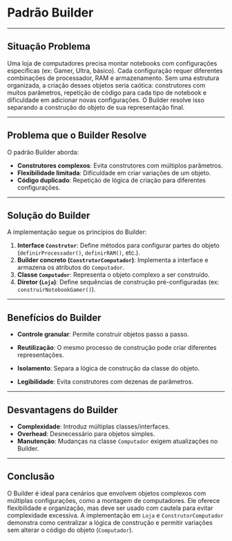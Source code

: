 # Padrão Builder

---

## Situação Problema
Uma loja de computadores precisa montar notebooks com configurações específicas (ex: Gamer, Ultra, básico). Cada configuração requer diferentes combinações de processador, RAM e armazenamento. Sem uma estrutura organizada, a criação desses objetos seria caótica: construtores com muitos parâmetros, repetição de código para cada tipo de notebook e dificuldade em adicionar novas configurações. O Builder resolve isso separando a construção do objeto de sua representação final.

---

## Problema que o Builder Resolve
O padrão Builder aborda:  
- **Construtores complexos**: Evita construtores com múltiplos parâmetros.  
- **Flexibilidade limitada**: Dificuldade em criar variações de um objeto.  
- **Código duplicado**: Repetição de lógica de criação para diferentes configurações.  

---

## Solução do Builder
A implementação segue os princípios do Builder:  
1. **Interface `Construtor`**: Define métodos para configurar partes do objeto (`definirProcessador()`, `definirRAM()`, etc.).  
2. **Builder concreto (`ConstrutorComputador`)**: Implementa a interface e armazena os atributos do `Computador`.  
3. **Classe `Computador`**: Representa o objeto complexo a ser construído.  
4. **Diretor (`Loja`)**: Define sequências de construção pré-configuradas (ex: `construirNotebookGamer()`).  

---

## Benefícios do Builder 
- **Controle granular**: Permite construir objetos passo a passo.  
- **Reutilização**: O mesmo processo de construção pode criar diferentes representações.  

- **Isolamento**: Separa a lógica de construção da classe do objeto.  
- **Legibilidade**: Evita construtores com dezenas de parâmetros.  

---

## Desvantagens do Builder
- **Complexidade**: Introduz múltiplas classes/interfaces.  
- **Overhead**: Desnecessário para objetos simples.  
- **Manutenção**: Mudanças na classe `Computador` exigem atualizações no Builder.  

---

## Conclusão
O Builder é ideal para cenários que envolvem objetos complexos com múltiplas configurações, como a montagem de computadores. Ele oferece flexibilidade e organização, mas deve ser usado com cautela para evitar complexidade excessiva. A implementação em `Loja` e `ConstrutorComputador` demonstra como centralizar a lógica de construção e permitir variações sem alterar o código do objeto (`Computador`).
